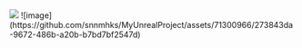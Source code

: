 <img src="https://capsule-render.vercel.app/api?type=rect&color=BDBDC&height=50&section=footer&text=Character&fontSize=50" />
![image](https://github.com/snnmhks/MyUnrealProject/assets/71300966/273843da-9672-486b-a20b-b7bd7bf2547d)
